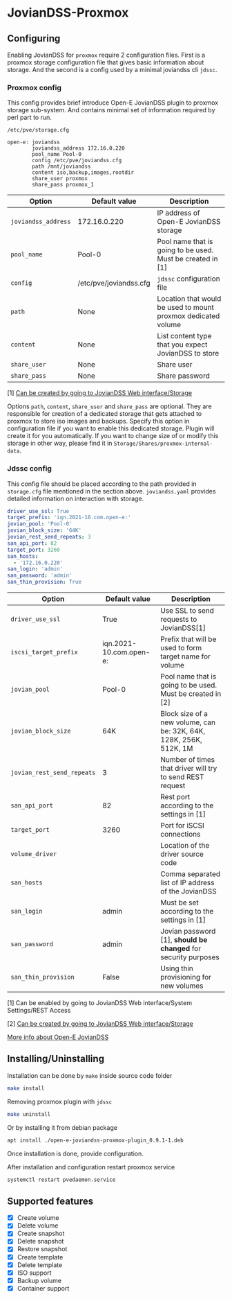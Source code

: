 # JovianDSS-Proxmox

## Configuring

Enabling JovianDSS for `proxmox` require 2 configuration files.
First is a proxmox storage configuration file that gives basic information about storage.
And the second is a config used by a minimal joviandss cli `jdssc`.

### Proxmox config

This config provides brief introduce Open-E JovianDSS plugin to proxmox storage sub-system.
And contains minimal set of information required by perl part to run.

`/etc/pve/storage.cfg` 

```
open-e: joviandss
        joviandss_address 172.16.0.220
        pool_name Pool-0
        config /etc/pve/joviandss.cfg
        path /mnt/joviandss
        content iso,backup,images,rootdir
        share_user proxmox
        share_pass proxmox_1

```

| Option                     | Default value                     | Description                                                         |
|----------------------------|-----------------------------------|---------------------------------------------------------------------|
| `joviandss_address`        | 172.16.0.220                      | IP address of Open-E JovianDSS storage                              |
| `pool_name`                | Pool-0                            | Pool name that is going to be used. Must be created in \[1\]        |
| `config`                   | /etc/pve/joviandss.cfg            | `jdssc` configuration file                                          |
| `path`                     | None                              | Location that would be used to mount proxmox dedicated volume       |
| `content`                  | None                              | List content type that you expect JovianDSS to store                | 
| `share_user`               | None                              | Share user                                                          | 
| `share_pass`               | None                              | Share password                                                      |

[1] [Can be created by going to JovianDSS Web interface/Storage](https://www.open-e.com/site_media/download/documents/Open-E-JovianDSS-Advanced-Metro-High-Avability-Cluster-Step-by-Step-2rings.pdf)

Options `path`, `content`, `share_user` and `share_pass` are optional.
They are responsible for creation of a dedicated storage that gets attached to proxmox to store iso images and backups.
Specify this option in configuration file if you want to enable this dedicated storage.
Plugin will create it for you automatically.
If you want to change size of or modify this storage in other way, please find it in `Storage/Shares/proxmox-internal-data`.

### Jdssc config

This config file should be placed according to the path provided in `storage.cfg` file mentioned in the section above.
`joviandss.yaml` provides detailed information on interaction with storage.

```yaml
driver_use_ssl: True
target_prefix: 'iqn.2021-10.com.open-e:'
jovian_pool: 'Pool-0'
jovian_block_size: '64K'
jovian_rest_send_repeats: 3
san_api_port: 82
target_port: 3260
san_hosts: 
  - '172.16.0.220'
san_login: 'admin'
san_password: 'admin'
san_thin_provision: True
```

| Option                     | Default value                     | Description                                                         |
|----------------------------|-----------------------------------|---------------------------------------------------------------------|
| `driver_use_ssl`           | True                              | Use SSL to send requests to JovianDSS\[1\]                          |
| `iscsi_target_prefix`      | iqn.2021-10.com.open-e:           | Prefix that will be used to form target name for volume             |
| `jovian_pool`              | Pool-0                            | Pool name that is going to be used. Must be created in \[2\]        |
| `jovian_block_size`        | 64K                               | Block size of a new volume, can be: 32K, 64K, 128K, 256K, 512K, 1M  |
| `jovian_rest_send_repeats` | 3                                 | Number of times that driver will try to send REST request           |
| `san_api_port`             | 82                                | Rest port according to the settings in \[1\]                        |
| `target_port`              | 3260                              | Port for iSCSI connections                                          |
| `volume_driver`            |                                   | Location of the driver source code                                  |
| `san_hosts`                |                                   | Comma separated list of IP address of the JovianDSS                 |
| `san_login`                | admin                             | Must be set according to the settings in \[1\]                      |
| `san_password`             | admin                             | Jovian password \[1\], **should be changed** for security purposes  |
| `san_thin_provision`       | False                             | Using thin provisioning for new volumes                             |


[1] Can be enabled by going to JovianDSS Web interface/System Settings/REST Access

[2] [Can be created by going to JovianDSS Web interface/Storage](https://www.open-e.com/site_media/download/documents/Open-E-JovianDSS-Advanced-Metro-High-Avability-Cluster-Step-by-Step-2rings.pdf)

[More info about Open-E JovianDSS](http://blog.open-e.com/?s=how+to)



## Installing/Uninstalling

Installation can be done by `make` inside source code folder

```bash
make install
```

Removing proxmox plugin with `jdssc`
```bash
make uninstall
```

Or by installing it from debian package

```bash
apt install ./open-e-joviandss-proxmox-plugin_0.9.1-1.deb
```

Once installation is done, provide configuration.

After installation and configuration restart proxmox service

```bash
systemctl restart pvedaemon.service
```

## Supported features

- [x] Create volume
- [x] Delete volume
- [x] Create snapshot
- [x] Delete snapshot
- [x] Restore snapshot
- [x] Create template
- [x] Delete template
- [x] ISO support
- [x] Backup volume
- [x] Container support
